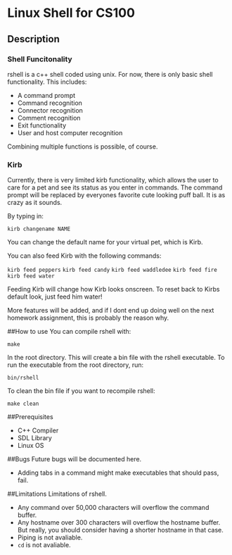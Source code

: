 # Linux Shell for CS100
## Description
### Shell Funcitonality

rshell is a c++ shell coded using unix. For now, there is only basic shell functionality. This includes:

* A command prompt
* Command recognition
* Connector recognition
* Comment recognition
* Exit functionality
* User and host computer recognition

Combining multiple functions is possible, of course.

### Kirb
Currently, there is very limited kirb functionality, which allows the user to care for a pet and see its status as you enter in commands. The command prompt will be replaced by everyones favorite cute looking puff ball.
It is as crazy as it sounds.

By typing in:

``kirb changename NAME``

You can change the default name for your virtual pet, which is Kirb.

You can also feed Kirb with the following commands:

``kirb feed peppers``
``kirb feed candy``
``kirb feed waddledee``
``kirb feed fire``
``kirb feed water``

Feeding Kirb will change how Kirb looks onscreen. To reset back to Kirbs default look, just feed him water!

More features will be added, and if I dont end up doing well on the next homework assignment, this is probably the reason why.

##How to use
You can compile rshell with:

``make``

In the root directory. This will create a bin file with the rshell executable.
To run the executable from the root directory, run:

``bin/rshell``

To clean the bin file if you want to recompile rshell:

``make clean``

##Prerequisites

* C++ Compiler
* SDL Library
* Linux OS

##Bugs
Future bugs will be documented here.

* Adding tabs in a command might make executables that should pass, fail.

##Limitations
Limitations of rshell.

* Any command over 50,000 characters will overflow the command buffer.
* Any hostname over 300 characters will overflow the hostname buffer.
But really, you should consider having a shorter hostname in that case.
* Piping is not avaliable.
* ``cd`` is not avaliable.
